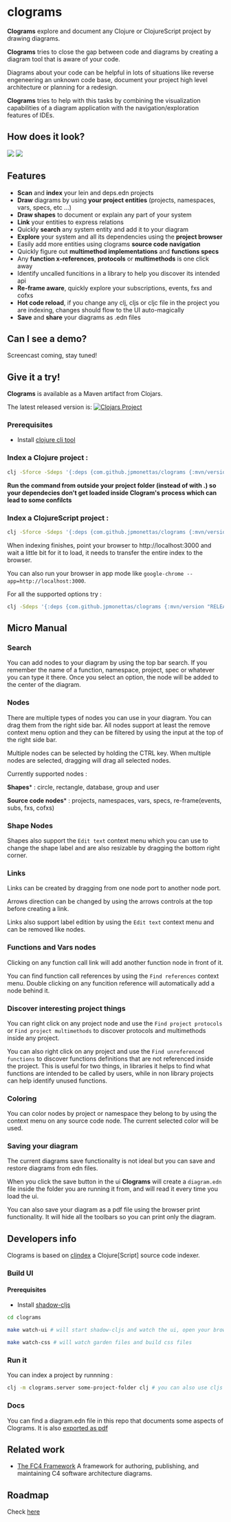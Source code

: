 # clograms

**Clograms** explore and document any Clojure or ClojureScript project by drawing diagrams.

**Clograms** tries to close the gap between code and diagrams by creating a diagram tool that is aware of your code.

Diagrams about your code can be helpful in lots of situations like reverse engeneering an unknown code base, document your project high level architecture or planning for a redesign.

**Clograms** tries to help with this tasks by combining the visualization capabilities of a diagram application with the navigation/exploration features of IDEs.

## How does it look?

<img src="/docs/screenshot-zoom-out.png?raw=true"/>

<img src="/docs/screenshot-zoom-in.png?raw=true"/>

## Features

- **Scan** and **index** your lein and deps.edn projects
- **Draw** diagrams by using **your project entities** (projects, namespaces, vars, specs, etc ...)
- **Draw shapes**  to document or explain any part of your system
- **Link** your entities to express relations
- Quickly **search** any system entity and add it to your diagram
- **Explore** your system and all its dependencies using the **project browser**
- Easily add more entities using clograms **source code navigation**
- Quickly figure out **multimethod implementations** and **functions specs**
- Any **function x-references**, **protocols** or **multimethods** is one click away
- Identify uncalled funcitions in a library to help you discover its intended api
- **Re-frame aware**, quickly explore your subscriptions, events, fxs and cofxs
- **Hot code reload**, if you change any clj, cljs or cljc file in the project you are indexing, changes should flow to the UI auto-magically
- **Save** and **share** your diagrams as .edn files

## Can I see a demo?

Screencast coming, stay tuned!

## Give it a try!

**Clograms** is available as a Maven artifact from Clojars.

The latest released version is: [![Clojars Project](https://img.shields.io/clojars/v/com.github.jpmonettas/clograms.svg)](https://clojars.org/com.github.jpmonettas/clograms)<br>

### Prerequisites

- Install [clojure cli tool](https://clojure.org/guides/getting_started)

### Index a Clojure project :

```bash
clj -Sforce -Sdeps '{:deps {com.github.jpmonettas/clograms {:mvn/version "RELEASE"}}}' -M -m clograms.server --platform clj clojure-project-folder
```

**Run the command from outside your project folder (instead of with .) so your dependecies don't get loaded inside Clogram's process which can lead to some confilcts**

### Index a ClojureScript project :

```bash
clj -Sforce -Sdeps '{:deps {com.github.jpmonettas/clograms {:mvn/version "RELEASE"}}}' -M -m clograms.server --platform cljs clojurescript-project-folder
```



When indexing finishes, point your browser to http://localhost:3000 and wait a little bit for it to load, it needs to transfer the entire index to the browser.

You can also run your browser in app mode like `google-chrome --app=http://localhost:3000`.

For all the supported options try :

```bash
clj -Sdeps '{:deps {com.github.jpmonettas/clograms {:mvn/version "RELEASE"}}}' -M -m clograms.server --help
```


## Micro Manual

### Search

You can add nodes to your diagram by using the top bar search. If you remember the name of a function, namespace, project, spec or whatever you can type it there.
Once you select an option, the node will be added to the center of the diagram.

### Nodes

There are multiple types of nodes you can use in your diagram. You can drag them from the right side bar.
All nodes support at least the remove context menu option and they can be filtered by using the input at the top of the right side bar.

Multiple nodes can be selected by holding the CTRL key. When multiple nodes are selected, dragging will drag all selected nodes.

Currently supported nodes :

**Shapes*** : circle, rectangle, database, group and user

**Source code nodes*** : projects, namespaces, vars, specs, re-frame(events, subs, fxs, cofxs)

### Shape Nodes

Shapes also support the `Edit text` context menu which you can use to change the shape label and are also resizable by dragging the bottom right corner.

### Links

Links can be created by dragging from one node port to another node port.

Arrows direction can be changed by using the arrows controls at the top before creating a link.

Links also support label edition by using the `Edit text` context menu and can be removed like nodes.

### Functions and Vars nodes

Clicking on any function call link will add another function node in front of it.

You can find function call references by using the `Find references` context menu. Double clicking on any funcition reference will automatically add a node
behind it.

### Discover interesting project things

You can right click on any project node and use the `Find project protocols` or `Find project multimethods` to discover protocols and
multimethods inside any project.

You can also right click on any project and use the `Find unreferenced functions` to discover functions definitions that are not referenced inside
the project. This is useful for two things, in libraries it helps to find what functions are intended to be called by users, while in non library projects can
help identify unused functions.

### Coloring

You can color nodes by project or namespace they belong to by using the context menu on any source code node. The current selected color will be used.

### Saving your diagram

The current diagrams save functionality is not ideal but you can save and restore diagrams from edn files.

When you click the save button in the ui **Clograms** will create a `diagram.edn` file inside the folder you are running it from, and will read it every time you load the ui.

You can also save your diagram as a pdf file using the browser print functionality. It will hide all the toolbars so you can print only the diagram.

## Developers info

Clograms is based on [clindex](https://github.com/jpmonettas/clindex) a Clojure[Script] source code indexer.

### Build UI

#### Prerequisites

- Install [shadow-cljs](https://shadow-cljs.github.io/docs/UsersGuide.html#_installation)

```bash
cd clograms

make watch-ui # will start shadow-cljs and watch the ui, open your browser at http://localhost:9500/clograms.html?server_port=3000

make watch-css # will watch garden files and build css files
```

### Run it

You can index a project by runnning :

```bash
clj -m clograms.server some-project-folder clj # you can also use cljs to index clojurescript projects
```

### Docs

You can find a diagram.edn file in this repo that documents some aspects of Clograms. It is also [exported as pdf](/docs/clograms.pdf)

## Related work

- [The FC4 Framework](https://github.com/FundingCircle/fc4-framework) A framework for authoring, publishing, and maintaining C4 software architecture diagrams.

## Roadmap

Check [here](https://github.com/jpmonettas/clograms/issues?q=is%3Aopen+is%3Aissue+label%3Aenhancement)
